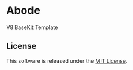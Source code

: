 Abode
==========

V8 BaseKit Template

License
-------

This software is released under the [MIT License](http://www.opensource.org/licenses/MIT).

